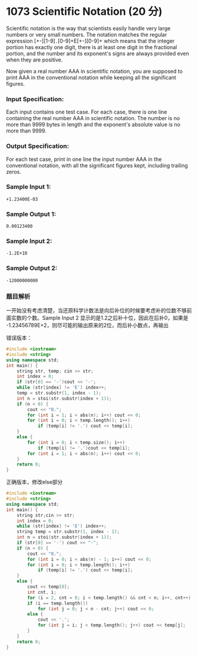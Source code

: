 # 1073 Scientific Notation (20 分)

Scientific notation is the way that scientists easily handle very large numbers or very small numbers. The notation matches the regular expression \[+-\]\[1-9\]`.`\[0-9\]+E\[+-\]\[0-9\]+ which means that the integer portion has exactly one digit, there is at least one digit in the fractional portion, and the number and its exponent's signs are always provided even when they are positive.

Now given a real number AAA in scientific notation, you are supposed to print AAA in the conventional notation while keeping all the significant figures.

### Input Specification:

Each input contains one test case. For each case, there is one line containing the real number AAA in scientific notation. The number is no more than 9999 bytes in length and the exponent's absolute value is no more than 9999.

### Output Specification:

For each test case, print in one line the input number AAA in the conventional notation, with all the significant figures kept, including trailing zeros.

### Sample Input 1:

    +1.23400E-03
    

### Sample Output 1:

    0.00123400
    

### Sample Input 2:

    -1.2E+10
    

### Sample Output 2:

    -12000000000

### 题目解析

一开始没有考虑清楚，当还原科学计数法是向后补位的时候要考虑补的位数不够前面实数的个数。Sample Input 2 显示的是1.2之后补十位，因此在后补0，如果是 -1.23456789E+2，则尽可能的输出原来的2位，而后补小数点，再输出

错误版本：

```C++
#include <iostream>
#include <string>
using namespace std;
int main() {
	string str, temp; cin >> str;
	int index = 0;
	if (str[0] == '-')cout << '-';
	while (str[index] != 'E') index++;
	temp = str.substr(1, index - 1);
	int n = stoi(str.substr(index + 1));
	if (n < 0) {
		cout << "0.";
		for (int i = 1; i < abs(n); i++) cout << 0;
		for (int i = 0; i < temp.length(); i++)
			if (temp[i] != '.') cout << temp[i];
	}
	else {
		for (int i = 0; i < temp.size(); i++)
			if (temp[i] != '.')cout << temp[i];
		for (int i = 1; i < abs(n); i++) cout << 0;
	}
	return 0;
}
```

正确版本，修改else部分

```C++
#include <iostream>
#include <string>
using namespace std;
int main() {
	string str;cin >> str;
	int index = 0;
	while (str[index] != 'E') index++;
	string temp = str.substr(1, index - 1);
	int n = stoi(str.substr(index + 1));
	if (str[0] == '-') cout << "-";
	if (n < 0) {
		cout << "0.";
		for (int i = 0; i < abs(n) - 1; i++) cout << 0;
		for (int i = 0; i < temp.length(); i++)
			if (temp[i] != '.') cout << temp[i];
	}
	else {
		cout << temp[0];
		int cnt, i;
		for (i = 2, cnt = 0; i < temp.length() && cnt < n; i++, cnt++) cout << temp[i];
		if (i == temp.length())
			for (int j = 0; j < n - cnt; j++) cout << 0;
		else {
			cout << '.';
			for (int j = i; j < temp.length(); j++) cout << temp[j];
		}
	}
	return 0;
}
```